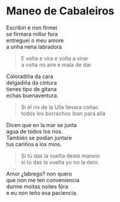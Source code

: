 # Maneo de Cabaleiros

Escribín e non firmei<br>se firmara millor fora<br>entreguei o meu amore<br>a unha nena labradora

>E volta e vira e volta a virar<br>a volta no aire e mala de dar

Coloradiña da cara<br>delgadiña da cintura<br>tienes tipo de gitana<br>echas buenaventura.<br>

> Si el rio de la Ulla llevara coñac<br>todos los borrachos iban para allá

Dicen que en la mar se junta<br>agua de todos los ríos.<br>También se podían juntare<br>tus cariños a los míos.

> Si tú das la vuelta deste maneio<br>si tú das la vuelta yo no la deio.

Amor ¿labrego? non quero<br>que non me ten conveniencia<br>durme moitas noites fóra<br>e eu non teño esa paciencia.